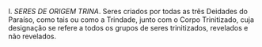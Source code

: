 ﻿I.<I> SERES DE ORIGEM TRINA</I>. Seres criados por todas as três Deidades do Paraíso, como tais ou como a Trindade, junto com o Corpo Trinitizado, cuja designação se refere a todos os grupos de seres trinitizados, revelados e não revelados.